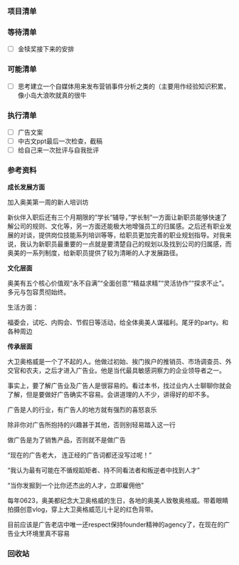 ### 项目清单

### 等待清单

- [ ] 金犊奖接下来的安排


### 可能清单

- [ ] 思考建立一个自媒体用来发布营销事件分析之类的（主要用作经验知识积累，像小岛大浪吹就真的很牛


### 执行清单

- [ ] 广告文案
- [ ] 中古文ppt最后一次检查，截稿
- [ ] 给自己来一次批评与自我批评

### 参考资料

**成长发展方面**

加入奥美第一周的新人培训坊

新伙伴入职后还有三个月期限的”学长“辅导，”学长制“一方面让新职员能够快速了解公司的规则、文化等，另一方面还能极大地增强员工的归属感。之后还有职业发展的对谈，提供岗位技能系列培训等等，给职员更加完善的职业规划指导。对我来说，我认为新职员最重要的一点就是要清楚自己的规划以及找到公司的归属感，而奥美的一系列制度，给新职员提供了较为清晰的人才发展路径。

**文化层面**

奥美有五个核心价值观“永不自满”“全面创意”“精益求精”“灵活协作”“探求不止”。多元与包容贯彻始终。

生活方面：

福委会，试吃、内购会、节假日等活动，给全体奥美人谋福利。尾牙的party。和各种周边

**传承层面**



大卫奥格威是一个了不起的人。他做过初始、挨门挨户的推销员、市场调查员、外交官和农夫，之后才进入广告业。他是当代最具敏感洞察力的企业领导者之一。



事实上，要了解广告业及广告人是很容易的。看过本书，找过业内人士聊聊你就会了解，但是要做好广告确实不容易。会讲道理的人不少，讲得好的却不多。



广告是人的行业，有广告人的地方就有强烈的喜怒哀乐



除非你对广告所抱持的兴趣甚于其他，否则别轻易踏入这一行



做广告是为了销售产品，否则就不是做广告



“现在的广告老大， 连正经的广告词都还没写过呢！”

“我认为最有可能在不循规蹈矩者、持不同看法者和叛逆者中找到人才”

“当你发掘到一个比你还杰出的人才，立即雇佣他”



每年0623，奥美都纪念大卫奥格威的生日，各地的奥美人致敬奥格威。带着眼睛拍摄创意vlog，穿上大卫奥格威范儿十足的红色背带。



目前应该是广告老店中唯一还respect保持founder精神的agency了，在现在的广告业大环境里真不容易





### 回收站

